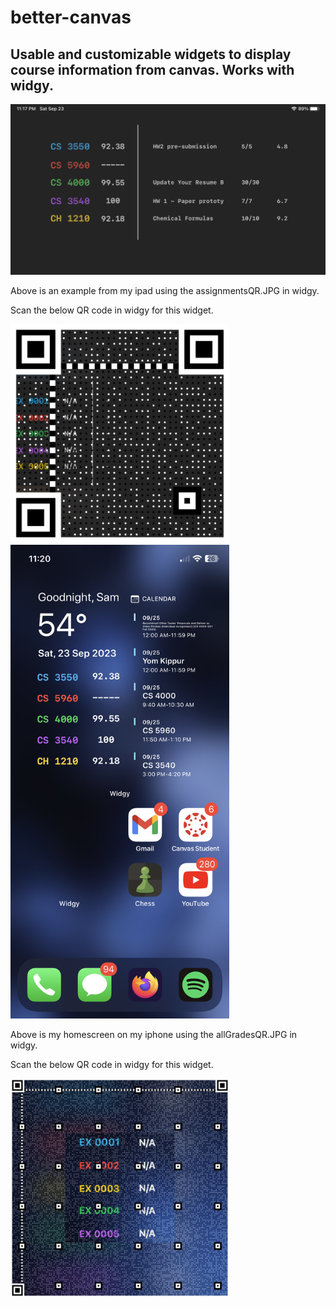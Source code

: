 # better-canvas
## Usable and customizable widgets to display course information from canvas.  Works with widgy.
<img src="/images/betterCanvasIpadExample.jpg" width=700px>

<p>Above is an example from my ipad using the assignmentsQR.JPG in widgy.

Scan the below QR code in widgy for this widget.</p>

<img src="/images/assignmentsQR.JPG" width=350px>


<img src="/images/betterCanvasExample.jpg" width=350px>

<p>Above is my homescreen on my iphone using the allGradesQR.JPG in widgy.

Scan the below QR code in widgy for this widget.</p>

<img src="/images/allGradesQR.JPG" width=350px>
